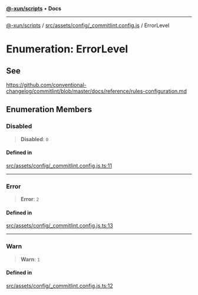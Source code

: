 [**@-xun/scripts**](../../../../../README.md) • **Docs**

***

[@-xun/scripts](../../../../../README.md) / [src/assets/config/\_commitlint.config.js](../README.md) / ErrorLevel

# Enumeration: ErrorLevel

## See

https://github.com/conventional-changelog/commitlint/blob/master/docs/reference/rules-configuration.md

## Enumeration Members

### Disabled

> **Disabled**: `0`

#### Defined in

[src/assets/config/\_commitlint.config.js.ts:11](https://github.com/Xunnamius/xscripts/blob/154567d6fca3f6cf244137e710b029af872e1d9e/src/assets/config/_commitlint.config.js.ts#L11)

***

### Error

> **Error**: `2`

#### Defined in

[src/assets/config/\_commitlint.config.js.ts:13](https://github.com/Xunnamius/xscripts/blob/154567d6fca3f6cf244137e710b029af872e1d9e/src/assets/config/_commitlint.config.js.ts#L13)

***

### Warn

> **Warn**: `1`

#### Defined in

[src/assets/config/\_commitlint.config.js.ts:12](https://github.com/Xunnamius/xscripts/blob/154567d6fca3f6cf244137e710b029af872e1d9e/src/assets/config/_commitlint.config.js.ts#L12)
